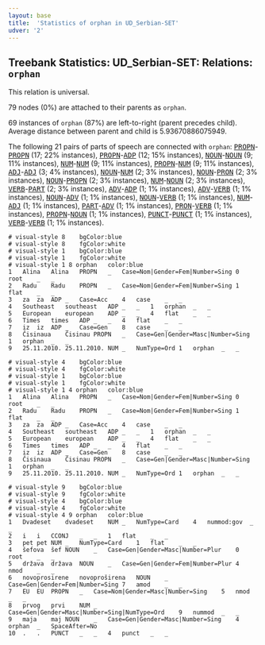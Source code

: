 ```yaml
---
layout: base
title:  'Statistics of orphan in UD_Serbian-SET'
udver: '2'
---
```


## Treebank Statistics: UD_Serbian-SET: Relations: `orphan`

This relation is universal.

79 nodes (0%) are attached to their parents as `orphan`.

69 instances of `orphan` (87%) are left-to-right (parent precedes child).
Average distance between parent and child is 5.93670886075949.

The following 21 pairs of parts of speech are connected with `orphan`: <tt><a href="sr_set-pos-PROPN.html">PROPN</a></tt>-<tt><a href="sr_set-pos-PROPN.html">PROPN</a></tt> (17; 22% instances), <tt><a href="sr_set-pos-PROPN.html">PROPN</a></tt>-<tt><a href="sr_set-pos-ADP.html">ADP</a></tt> (12; 15% instances), <tt><a href="sr_set-pos-NOUN.html">NOUN</a></tt>-<tt><a href="sr_set-pos-NOUN.html">NOUN</a></tt> (9; 11% instances), <tt><a href="sr_set-pos-NUM.html">NUM</a></tt>-<tt><a href="sr_set-pos-NUM.html">NUM</a></tt> (9; 11% instances), <tt><a href="sr_set-pos-PROPN.html">PROPN</a></tt>-<tt><a href="sr_set-pos-NUM.html">NUM</a></tt> (9; 11% instances), <tt><a href="sr_set-pos-ADJ.html">ADJ</a></tt>-<tt><a href="sr_set-pos-ADJ.html">ADJ</a></tt> (3; 4% instances), <tt><a href="sr_set-pos-NOUN.html">NOUN</a></tt>-<tt><a href="sr_set-pos-NUM.html">NUM</a></tt> (2; 3% instances), <tt><a href="sr_set-pos-NOUN.html">NOUN</a></tt>-<tt><a href="sr_set-pos-PRON.html">PRON</a></tt> (2; 3% instances), <tt><a href="sr_set-pos-NOUN.html">NOUN</a></tt>-<tt><a href="sr_set-pos-PROPN.html">PROPN</a></tt> (2; 3% instances), <tt><a href="sr_set-pos-NUM.html">NUM</a></tt>-<tt><a href="sr_set-pos-NOUN.html">NOUN</a></tt> (2; 3% instances), <tt><a href="sr_set-pos-VERB.html">VERB</a></tt>-<tt><a href="sr_set-pos-PART.html">PART</a></tt> (2; 3% instances), <tt><a href="sr_set-pos-ADV.html">ADV</a></tt>-<tt><a href="sr_set-pos-ADP.html">ADP</a></tt> (1; 1% instances), <tt><a href="sr_set-pos-ADV.html">ADV</a></tt>-<tt><a href="sr_set-pos-VERB.html">VERB</a></tt> (1; 1% instances), <tt><a href="sr_set-pos-NOUN.html">NOUN</a></tt>-<tt><a href="sr_set-pos-ADV.html">ADV</a></tt> (1; 1% instances), <tt><a href="sr_set-pos-NOUN.html">NOUN</a></tt>-<tt><a href="sr_set-pos-VERB.html">VERB</a></tt> (1; 1% instances), <tt><a href="sr_set-pos-NUM.html">NUM</a></tt>-<tt><a href="sr_set-pos-ADJ.html">ADJ</a></tt> (1; 1% instances), <tt><a href="sr_set-pos-PART.html">PART</a></tt>-<tt><a href="sr_set-pos-ADV.html">ADV</a></tt> (1; 1% instances), <tt><a href="sr_set-pos-PRON.html">PRON</a></tt>-<tt><a href="sr_set-pos-VERB.html">VERB</a></tt> (1; 1% instances), <tt><a href="sr_set-pos-PROPN.html">PROPN</a></tt>-<tt><a href="sr_set-pos-NOUN.html">NOUN</a></tt> (1; 1% instances), <tt><a href="sr_set-pos-PUNCT.html">PUNCT</a></tt>-<tt><a href="sr_set-pos-PUNCT.html">PUNCT</a></tt> (1; 1% instances), <tt><a href="sr_set-pos-VERB.html">VERB</a></tt>-<tt><a href="sr_set-pos-VERB.html">VERB</a></tt> (1; 1% instances).


~~~ conllu
# visual-style 8	bgColor:blue
# visual-style 8	fgColor:white
# visual-style 1	bgColor:blue
# visual-style 1	fgColor:white
# visual-style 1 8 orphan	color:blue
1	Alina	Alina	PROPN	_	Case=Nom|Gender=Fem|Number=Sing	0	root	_	_
2	Radu	Radu	PROPN	_	Case=Nom|Gender=Fem|Number=Sing	1	flat	_	_
3	za	za	ADP	_	Case=Acc	4	case	_	_
4	Southeast	southeast	ADP	_	_	1	orphan	_	_
5	European	european	ADP	_	_	4	flat	_	_
6	Times	times	ADP	_	_	4	flat	_	_
7	iz	iz	ADP	_	Case=Gen	8	case	_	_
8	Čisinaua	Čisinau	PROPN	_	Case=Gen|Gender=Masc|Number=Sing	1	orphan	_	_
9	25.11.2010.	25.11.2010.	NUM	_	NumType=Ord	1	orphan	_	_

~~~


~~~ conllu
# visual-style 4	bgColor:blue
# visual-style 4	fgColor:white
# visual-style 1	bgColor:blue
# visual-style 1	fgColor:white
# visual-style 1 4 orphan	color:blue
1	Alina	Alina	PROPN	_	Case=Nom|Gender=Fem|Number=Sing	0	root	_	_
2	Radu	Radu	PROPN	_	Case=Nom|Gender=Fem|Number=Sing	1	flat	_	_
3	za	za	ADP	_	Case=Acc	4	case	_	_
4	Southeast	southeast	ADP	_	_	1	orphan	_	_
5	European	european	ADP	_	_	4	flat	_	_
6	Times	times	ADP	_	_	4	flat	_	_
7	iz	iz	ADP	_	Case=Gen	8	case	_	_
8	Čisinaua	Čisinau	PROPN	_	Case=Gen|Gender=Masc|Number=Sing	1	orphan	_	_
9	25.11.2010.	25.11.2010.	NUM	_	NumType=Ord	1	orphan	_	_

~~~


~~~ conllu
# visual-style 9	bgColor:blue
# visual-style 9	fgColor:white
# visual-style 4	bgColor:blue
# visual-style 4	fgColor:white
# visual-style 4 9 orphan	color:blue
1	Dvadeset	dvadeset	NUM	_	NumType=Card	4	nummod:gov	_	_
2	i	i	CCONJ	_	_	1	flat	_	_
3	pet	pet	NUM	_	NumType=Card	1	flat	_	_
4	šefova	šef	NOUN	_	Case=Gen|Gender=Masc|Number=Plur	0	root	_	_
5	država	država	NOUN	_	Case=Gen|Gender=Fem|Number=Plur	4	nmod	_	_
6	novoprosirene	novoproširena	NOUN	_	Case=Gen|Gender=Fem|Number=Sing	7	amod	_	_
7	EU	EU	PROPN	_	Case=Nom|Gender=Masc|Number=Sing	5	nmod	_	_
8	prvog	prvi	NUM	_	Case=Gen|Gender=Masc|Number=Sing|NumType=Ord	9	nummod	_	_
9	maja	maj	NOUN	_	Case=Gen|Gender=Masc|Number=Sing	4	orphan	_	SpaceAfter=No
10	.	.	PUNCT	_	_	4	punct	_	_

~~~



